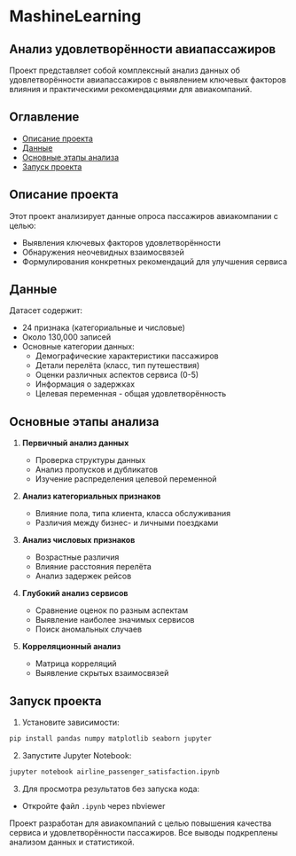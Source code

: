 # MashineLearning
## Анализ удовлетворённости авиапассажиров
Проект представляет собой комплексный анализ данных об удовлетворённости авиапассажиров с выявлением ключевых факторов влияния и практическими рекомендациями для авиакомпаний.

## Оглавление
- [Описание проекта](#-описание-проекта)
- [Данные](#-данные)
- [Основные этапы анализа](#-основные-этапы-анализа)
- [Запуск проекта](#-запуск-проекта)

## Описание проекта
Этот проект анализирует данные опроса пассажиров авиакомпании с целью:
- Выявления ключевых факторов удовлетворённости
- Обнаружения неочевидных взаимосвязей
- Формулирования конкретных рекомендаций для улучшения сервиса

## Данные
Датасет содержит:
- 24 признака (категориальные и числовые)
- Около 130,000 записей
- Основные категории данных:
  - Демографические характеристики пассажиров
  - Детали перелёта (класс, тип путешествия)
  - Оценки различных аспектов сервиса (0-5)
  - Информация о задержках
  - Целевая переменная - общая удовлетворённость

## Основные этапы анализа
1. **Первичный анализ данных**
   - Проверка структуры данных
   - Анализ пропусков и дубликатов
   - Изучение распределения целевой переменной

2. **Анализ категориальных признаков**
   - Влияние пола, типа клиента, класса обслуживания
   - Различия между бизнес- и личными поездками

3. **Анализ числовых признаков**
   - Возрастные различия
   - Влияние расстояния перелёта
   - Анализ задержек рейсов

4. **Глубокий анализ сервисов**
   - Сравнение оценок по разным аспектам
   - Выявление наиболее значимых сервисов
   - Поиск аномальных случаев

5. **Корреляционный анализ**
   - Матрица корреляций
   - Выявление скрытых взаимосвязей


## Запуск проекта
1. Установите зависимости:
```bash
pip install pandas numpy matplotlib seaborn jupyter
```

2. Запустите Jupyter Notebook:
```bash
jupyter notebook airline_passenger_satisfaction.ipynb
```

3. Для просмотра результатов без запуска кода:
- Откройте файл `.ipynb` через nbviewer

Проект разработан для авиакомпаний с целью повышения качества сервиса и удовлетворённости пассажиров. Все выводы подкреплены анализом данных и статистикой.
